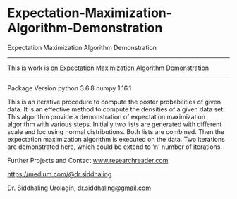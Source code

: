 # Expectation-Maximization-Algorithm-Demonstration
Expectation Maximization Algorithm Demonstration

*************************************************************************************************
This is work is on Expectation Maximization Algorithm Demonstration
*************************************************************************************************

Package Version
python 3.6.8
numpy  1.16.1                    

This is an iterative procedure to compute the poster probabilities of given data. 
It is an effective method to compute the densities of a given data set. 
This algorithm provide a demonstration of expectation maximization algorithm with various steps.
Initially two lists are generated with different scale and loc using normal distributions. Both lists are combined.
Then the expectation maximization algorithm is executed on the data.
Two iterations are demonstrated here, which could be extend to 'n' number of iterations.

Further Projects and Contact
www.researchreader.com

https://medium.com/@dr.siddhaling

Dr. Siddhaling Urolagin,
dr.siddhaling@gmail.com

